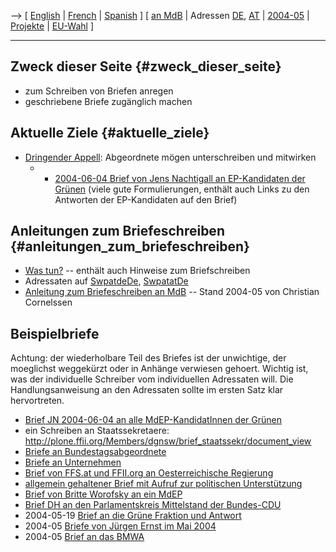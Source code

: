 \--\> \[ [ English](SwpatxatraEn "wikilink") \| [
French](SwpatxatraFr "wikilink") \| [ Spanish](SwpatxatraEs "wikilink")
\] \[ [ an MdB](LtrMdb0405De "wikilink") \| Adressen [
DE](SwpatdeDe "wikilink"), [ AT](SwpatatDe "wikilink") \| [
2004-05](Swpatxatra0405De "wikilink") \| [
Projekte](FfiiprojDe "wikilink") \| [
EU-Wahl](ElectAct0405De "wikilink") \]

------------------------------------------------------------------------

## Zweck dieser Seite {#zweck_dieser_seite}

-   zum Schreiben von Briefen anregen
-   geschriebene Briefe zugänglich machen

## Aktuelle Ziele {#aktuelle_ziele}

-   [ Dringender Appell](LtrCons0405De "wikilink"): Abgeordnete mögen
    unterschreiben und mitwirken
    -   -   [ 2004-06-04 Brief von Jens Nachtigall an EP-Kandidaten der
            Grünen](LtrNachtigallGruene0406De "wikilink") (viele gute
            Formulierungen, enthält auch Links zu den Antworten der
            EP-Kandidaten auf den Brief)

## Anleitungen zum Briefeschreiben {#anleitungen_zum_briefeschreiben}

-   [Was
    tun?](http://swpat.ffii.org/gruppe/aufgaben/index.de.html "wikilink")
    \-- enthält auch Hinweise zum Briefschreiben
-   Adressaten auf [SwpatdeDe](SwpatdeDe "wikilink"),
    [SwpatatDe](SwpatatDe "wikilink")
-   [ Anleitung zum Briefeschreiben an
    MdB](LtrMdb0405HowtoDe "wikilink") \-- Stand 2004-05 von Christian
    Cornelssen

## Beispielbriefe

Achtung: der wiederholbare Teil des Briefes ist der unwichtige, der
moeglichst weggekürzt oder in Anhänge verwiesen gehoert. Wichtig ist,
was der individuelle Schreiber vom individuellen Adressaten will. Die
Handlungsanweisung an den Adressaten sollte im ersten Satz klar
hervortreten.

-   [ Brief JN 2004-06-04 an alle MdEP-KandidatInnen der
    Grünen](LtrNachtigallGruene0406De "wikilink")
-   ein Schreiben an Staatssekretaere:
    <http://plone.ffii.org/Members/dgnsw/brief_staatssekr/document_view>
-   [ Briefe an Bundestagsabgeordnete](LtrMdb0405De "wikilink")
-   [ Briefe an Unternehmen](LtrCompany0405De "wikilink")
-   [ Brief von FFS.at und FFII.org an Oesterreichische
    Regierung](LtrOrgsAtgov0405De "wikilink")
-   [ allgemein gehaltener Brief mit Aufruf zur politischen
    Unterstützung](LtrSchurgPolit0405De "wikilink")
-   [ Brief von Britte Worofsky an ein
    MdEP](LtrWorofskyMep0405De "wikilink")
-   [ Brief DH an den Parlamentskreis Mittelstand der
    Bundes-CDU](LtrDhCdukmu0405De "wikilink")
-   2004-05-19 [ Brief an die Grüne Fraktion und
    Antwort](Gruene040519De "wikilink")
-   2004-05 [ Briefe von Jürgen Ernst im Mai
    2004](LtrErnstMdb0405De "wikilink")
-   2004-05 [ Brief an das BMWA](LtrSchinskiBmwa0405De "wikilink")
